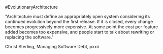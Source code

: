#EvolutionaryArchitecture

"Architecture must define an appropriately open system considering its continued evolution beyond the first release. If it is closed, every change becomes progressively more expensive. At some point the cost per feature added becomes too expensive, and people start to talk about rewriting or replacing the software."

Christ Sterling, Managing Software Debt, pxxii